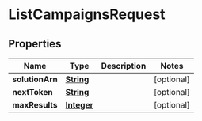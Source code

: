 

# ListCampaignsRequest


## Properties

| Name | Type | Description | Notes |
|------------ | ------------- | ------------- | -------------|
|**solutionArn** | [**String**](String.md) |  |  [optional] |
|**nextToken** | [**String**](String.md) |  |  [optional] |
|**maxResults** | [**Integer**](Integer.md) |  |  [optional] |




